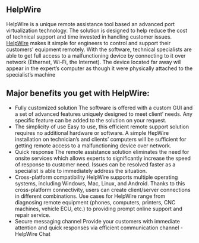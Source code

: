 HelpWire 
---------

HelpWire is a unique remote assistance tool based an advanced port virtualization technology. The solution is designed to help reduce the cost of technical support and time invested in handling customer issues.
[HelpWire](https://www.eltima.com/products/remote-customer-support/) makes it simple for engineers to control and support their customers’ equipment remotely. With the software, technical specialists are able to get full access to a malfunctioning device by connecting to it over network (Ethernet, Wi-Fi, the Internet). The device located far away will appear in the expert’s computer as though it were physically attached to the specialist’s machine

## Major benefits you get with HelpWire: 

* Fully customized solution
The software is offered with a custom GUI and a set of advanced features uniquely designed to meet client’ needs. Any specific feature can be added to the solution on your request. 
* The simplicity of use
Easy to use, this efficient remote support solution requires no additional hardware or software. A simple HepWire installation on technician’s and clients’ computers will be sufficient for getting remote access to a malfunctioning device over network. 
* Quick response
The remote assistance solution eliminates the need for onsite services which allows experts to significantly increase the speed of response to customer need. Issues can be resolved faster as a specialist is able to immediately address the situation. 
* Cross-platform compatibility
HelpWire supports multiple operating systems, including Windows, Mac, Linux, and Android. Thanks to this cross-platform connectivity, users can create client/server connections in different combinations.
Use cases for HelpWire range from diagnosing remote equipment (phones, computers, printers, CNC machines, vehicle ECU, etc.) to providing prompt online support and repair service.
* Secure messaging channel
Provide your customers with immediate attention and quick responses via efficient communication channel - HelpWire Chat
